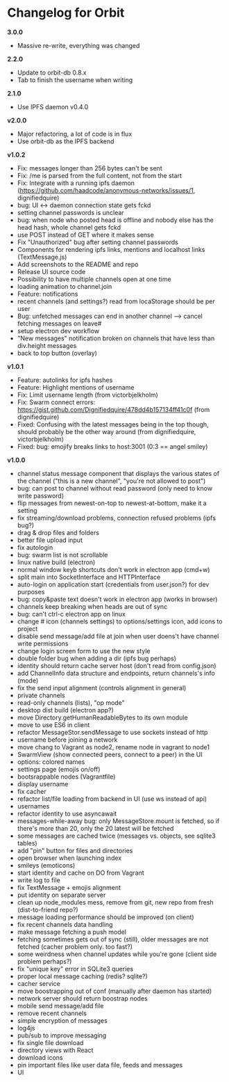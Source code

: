 # Changelog for Orbit

**3.0.0**
- Massive re-write, everything was changed

**2.2.0**
- Update to orbit-db 0.8.x
- Tab to finish the username when writing

**2.1.0**
- Use IPFS daemon v0.4.0

**v2.0.0**
- Major refactoring, a lot of code is in flux
- Use orbit-db as the IPFS backend

**v1.0.2**
- Fix: messages longer than 256 bytes can't be sent
- Fix: /me is parsed from the full content, not from the start
- Fix: Integrate with a running ipfs daemon (https://github.com/haadcode/anonymous-networks/issues/1, dignifiedquire)
- bug: UI <-> daemon connection state gets fckd
- setting channel passwords is unclear
- bug: when node who posted head is offline and nobody else has the head hash, whole channel gets fckd
- use POST instead of GET where it makes sense
- Fix "Unauthorized" bug after setting channel passwords
- Components for rendering ipfs links, mentions and localhost links (TextMessage.js)
- Add screenshots to the README and repo
- Release UI source code
- Possibility to have multiple channels open at one time
- loading animation to channel.join
- Feature: notifications
- recent channels (and settings?) read from locaStorage should be per user
- Bug: unfetched messages can end in another channel --> cancel fetching messages on leave#
- setup electron dev workflow
- "New messages" notification broken on channels that have less than div.height messages
- back to top button (overlay)

**v1.0.1**
- Feature: autolinks for ipfs hashes
- Feature: Highlight mentions of username
- Fix: Limit username length (from victorbjelkholm)
- Fix: Swarm connect errors: https://gist.github.com/Dignifiedquire/478dd4b157134ff41c0f (from dignifiedquire)
- Fixed: Confusing with the latest messages being in the top though, should probably be the other way around (from dignifiedquire, victorbjelkholm)
- Fixed: bug: emojify breaks links to host:3001 (0:3 == angel smiley)

**v1.0.0**
- channel status message component that displays the various states of the channel ("this is a new channel", "you're not allowed to post")
- bug: can post to channel without read password (only need to know write password)
- flip messages from newest-on-top to newest-at-bottom, make it a setting
- fix streaming/download problems, connection refused problems (ipfs bug?)
- drag & drop files and folders
- better file upload input
- fix autologin
- bug: swarm list is not scrollable
- linux native build (electron)
- normal window keyb shortcuts don't work in electron app (cmd+w)
- split main into SocketInterface and HTTPInterface
- auto-login on application start (credentials from user.json?) for dev purposes
- bug: copy&paste text doesn't work in electron app (works in browser)
- channels keep breaking when heads are out of sync
- bug: can't ctrl-c electron app on linux
- change # icon (channels settings) to options/settings icon, add icons to project
- disable send message/add file at join when user doens't have channel write permissions
- change login screen form to use the new style
- double folder bug when adding a dir (ipfs bug perhaps)
- identity should return cache server host (don't read from config.json)
- add ChannelInfo data structure and endpoints, return channels's info (mode)
- fix the send input alignment (controls alignment in general)
- private channels
- read-only channels (lists), "op mode"
- desktop dist build (electron app?)
- move Directory.getHumanReadableBytes to its own module
- move to use ES6 in client
- refactor MessageStor.sendMessage to use sockets instead of http
- username before joining a network
- move chang to Vagrant as node2, rename node in vagrant to node1
- SwarmView (show connected peers, connect to a peer) in the UI
- options: colored names
- settings page (emojis on/off)
- bootsrappable nodes (Vagrantfile)
- display username
- fix cacher
- refactor list/file loading from backend in UI (use ws instead of api)
- usernames
- refactor identity to use asyncawait
- messages-while-away bug: only MessageStore.mount is fetched, so if there's more than 20, only the 20 latest will be fetched
- some messages are cached twice (messages vs. objects, see sqlite3 tables)
- add "pin" button for files and directories
- open browser when launching index
- smileys (emoticons)
- start identity and cache on DO from Vagrant
- write log to file
- fix TextMessage + emojis alignment
- put identity on separate server
- clean up node_modules mess, remove from git, new repo from fresh (dist-to-friend repo?)
- message loading performance should be improved (on client)
- fix recent channels data handling
- make message fetching a push model
- fetching sometimes gets out of sync (still), older messages are not fetched (cacher problem only. too fast?)
- some weirdness when channel updates while you're gone (client side problem perhaps?)
- fix "unique key" error in SQLite3 queries
- proper local message caching (redis? sqlite?)
- cacher service
- move boostrapping out of conf (manually after daemon has started)
- network server should return boostrap nodes
- mobile send message/add file
- remove recent channels
- simple encryption of messages
- log4js
- pub/sub to improve messaging
- fix single file download
- directory views with React
- download icons
- pin important files like user data file, feeds and messages
- UI
